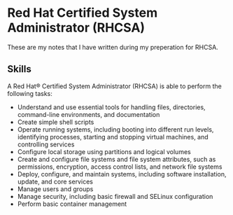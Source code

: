# Red Hat Certified System Administrator (RHCSA)

These are my notes that I have written during my preperation for RHCSA. 

## Skills

A Red Hat® Certified System Administrator (RHCSA) is able to perform the following tasks:

* Understand and use essential tools for handling files, directories, command-line environments, and documentation
* Create simple shell scripts
* Operate running systems, including booting into different run levels, identifying processes, starting and stopping virtual machines, and controlling services
* Configure local storage using partitions and logical volumes
* Create and configure file systems and file system attributes, such as permissions, encryption, access control lists, and network file systems
* Deploy, configure, and maintain systems, including software installation, update, and core services
* Manage users and groups
* Manage security, including basic firewall and SELinux configuration
* Perform basic container management 

